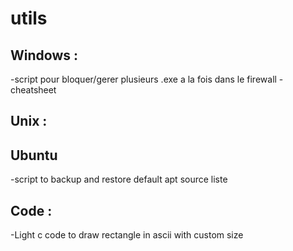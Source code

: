 # utils

## Windows :
-script pour bloquer/gerer plusieurs .exe a la fois dans le firewall
-cheatsheet

## Unix :

## Ubuntu 
-script to backup and restore default apt source liste


## Code :
-Light c code to draw rectangle in ascii with custom size
